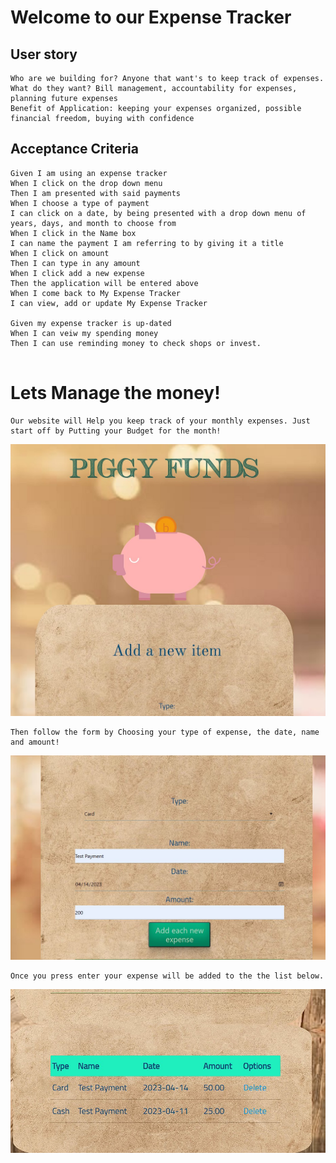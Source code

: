 # Welcome to our Expense Tracker

## User story
```
Who are we building for? Anyone that want's to keep track of expenses.
What do they want? Bill management, accountability for expenses, planning future expenses
Benefit of Application: keeping your expenses organized, possible financial freedom, buying with confidence
```
## Acceptance Criteria
```
Given I am using an expense tracker
When I click on the drop down menu
Then I am presented with said payments
When I choose a type of payment
I can click on a date, by being presented with a drop down menu of years, days, and month to choose from
When I click in the Name box
I can name the payment I am referring to by giving it a title
When I click on amount
Then I can type in any amount
When I click add a new expense
Then the application will be entered above
When I come back to My Expense Tracker
I can view, add or update My Expense Tracker

Given my expense tracker is up-dated
When I can veiw my spending money
Then I can use reminding money to check shops or invest.


```
# Lets Manage the money!
```
Our website will Help you keep track of your monthly expenses. Just start off by Putting your Budget for the month!
```
![Budget](assets/images/AddingYour%20Budget.jpg)
```
Then follow the form by Choosing your type of expense, the date, name and amount!
```
![AddItem](assets/images/AddingTypeNameDate.jpg)
```
Once you press enter your expense will be added to the the list below.
```
![AddingExpense](assets/images/ExpenseSHowsTheBottom.jpg)
```
